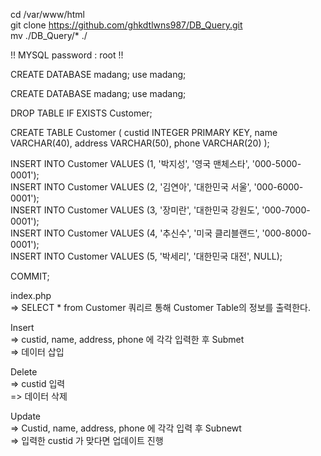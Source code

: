 cd /var/www/html  
git clone https://github.com/ghkdtlwns987/DB_Query.git  
mv ./DB_Query/* ./  
 
!! MYSQL password : root !!  
  
CREATE DATABASE madang;
use madang;

CREATE DATABASE madang;
use madang;

DROP TABLE IF EXISTS Customer;

CREATE TABLE  Customer (
  custid      INTEGER PRIMARY KEY,
  name        VARCHAR(40),
  address     VARCHAR(50),
  phone       VARCHAR(20)
);

INSERT INTO Customer VALUES (1, '박지성', '영국 맨체스타', '000-5000-0001');  
INSERT INTO Customer VALUES (2, '김연아', '대한민국 서울', '000-6000-0001');  
INSERT INTO Customer VALUES (3, '장미란', '대한민국 강원도', '000-7000-0001');  
INSERT INTO Customer VALUES (4, '추신수', '미국 클리블랜드', '000-8000-0001');  
INSERT INTO Customer VALUES (5, '박세리', '대한민국 대전',  NULL);  

COMMIT;  

index.php   
  => SELECT * from Customer 쿼리르 통해 Customer Table의 정보를 출력한다. 

Insert   
  => custid, name, address, phone 에 각각 입력한 후 Submet   
  => 데이터 삽입  
  
Delete  
  => custid 입력  
  => 데이터 삭제  
  
Update  
  => Custid, name, address, phone 에 각각 입력 후 Subnewt  
  => 입력한 custid 가 맞다면 업데이트 진행  
